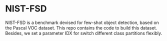# NIST-FSD
NIST-FSD is a benchmark devised for few-shot object detection, based on the Pascal VOC dataset. 
This repo contains the code to build this dataset. Besides, we set a parameter IDX for switch different class partitions flexibly.

